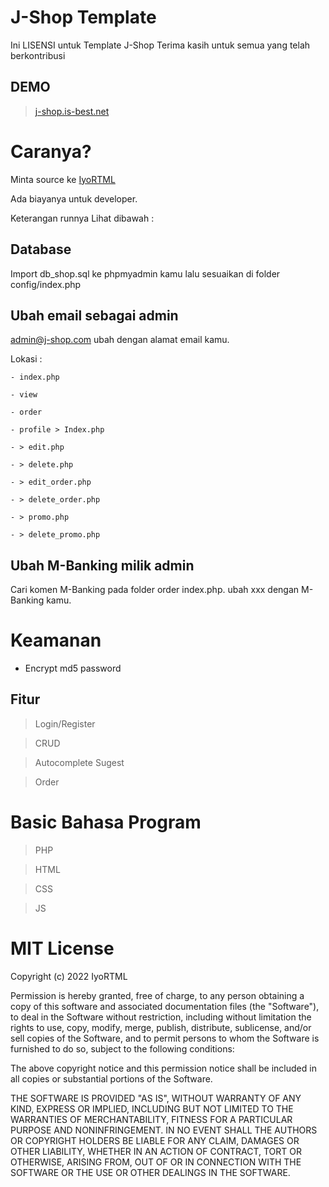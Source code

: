 # J-Shop Template
Ini LISENSI untuk Template J-Shop Terima kasih untuk semua yang telah berkontribusi

## DEMO
>[j-shop.is-best.net](http://j-shop.is-best.net/)

# Caranya?
Minta source ke [IyoRTML](mailto:iyortml@gmail.com)

Ada biayanya untuk developer.

Keterangan runnya Lihat dibawah :

## Database
Import db_shop.sql ke phpmyadmin kamu lalu sesuaikan di folder config/index.php

## Ubah email sebagai admin
admin@j-shop.com ubah dengan alamat email kamu.

Lokasi :

`- index.php`

`- view`

`- order`

`- profile > Index.php`

`- > edit.php`

`- > delete.php`

`- > edit_order.php`

`- > delete_order.php`

`- > promo.php`

`- > delete_promo.php`

## Ubah M-Banking milik admin
Cari komen M-Banking pada folder order index.php.
ubah xxx dengan M-Banking kamu.

# Keamanan
- Encrypt md5 password

## Fitur
> Login/Register

> CRUD

> Autocomplete Sugest

> Order

# Basic Bahasa Program
> PHP

> HTML

> CSS

> JS

# MIT License

Copyright (c) 2022 IyoRTML

Permission is hereby granted, free of charge, to any person obtaining a copy
of this software and associated documentation files (the "Software"), to deal
in the Software without restriction, including without limitation the rights
to use, copy, modify, merge, publish, distribute, sublicense, and/or sell
copies of the Software, and to permit persons to whom the Software is
furnished to do so, subject to the following conditions:

The above copyright notice and this permission notice shall be included in all
copies or substantial portions of the Software.

THE SOFTWARE IS PROVIDED "AS IS", WITHOUT WARRANTY OF ANY KIND, EXPRESS OR
IMPLIED, INCLUDING BUT NOT LIMITED TO THE WARRANTIES OF MERCHANTABILITY,
FITNESS FOR A PARTICULAR PURPOSE AND NONINFRINGEMENT. IN NO EVENT SHALL THE
AUTHORS OR COPYRIGHT HOLDERS BE LIABLE FOR ANY CLAIM, DAMAGES OR OTHER
LIABILITY, WHETHER IN AN ACTION OF CONTRACT, TORT OR OTHERWISE, ARISING FROM,
OUT OF OR IN CONNECTION WITH THE SOFTWARE OR THE USE OR OTHER DEALINGS IN THE
SOFTWARE.
